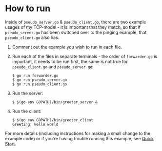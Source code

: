 # How to run
Inside of `pseudo_server.go` & `pseudo_client.go`, there are two example usages of my TCP-model - it is important that they match, so that if `pseudo_server.go` has been switched over to the pinging example, that `pseudo_client.go` also has.

 1. Comment out the example you wish to run in each file.

 2. Run each of the files in separate terminals - the order of `forwarder.go` is important, it needs to be run first, the same is not true for `pseudo_client.go` and `pseudo_server.go`:

    ```console
    $ go run forwarder.go
    $ go run pseudo_server.go
    $ go run pseudo_client.go
    ```

 3. Run the server:

    ```console
    $ $(go env GOPATH)/bin/greeter_server &
    ```

 4. Run the client:

    ```console
    $ $(go env GOPATH)/bin/greeter_client
    Greeting: Hello world
    ```

For more details (including instructions for making a small change to the
example code) or if you're having trouble running this example, see [Quick
Start][].

[quick start]: https://grpc.io/docs/languages/go/quickstart
